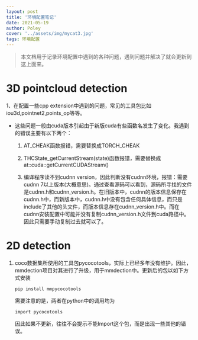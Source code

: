 ```yaml
---
layout: post
title: '环境配置笔记'
date: 2021-05-19
author: Poley
cover: '../assets/img/mycat3.jpg'
tags: 环境配置
---
```


> 本文档用于记录环境配置中遇到的各种问题，遇到问题并解决了就会更新到这上面来。

# 3D pointcloud detection

1、在配置一些cpp extension中遇到的问题，常见的工具包比如 iou3d,pointnet2,points_op等等。

  - 这些问题一般由cuda版本引起由于新版cuda有些函数名发生了变化。我遇到的错误主要有以下两个：

     1. AT_CHEAK函数报错，需要替换成TORCH_CHEAK

     2. THCState_getCurrentStream(state)函数报错，需要替换成at::cuda::getCurrentCUDAStream()
     3. 编译程序读不到cudnn version，因此判断没有cudnn环境，报错：需要cudnn 7以上版本(大概意思)。通过查看源码可以看到，源码所寻找的文件是cudnn.h和cudnn_version.h。在旧版本中，cudnn的版本信息保存在cudnn.h中，而新版本中，cudnn.h中没有包含任何具体信息，而只是include了其他的头文件，而版本信息存在cudnn_version.h中。而在cudnn安装配置中可能并没有复制cudnn_version.h文件到cuda路径中。因此只需要手动复制过去就可以了。 

# 2D detection

1. coco数据集所使用的工具包pycocotools，实际上已经多年没有维护。因此，mmdection项目对其进行了升级，用于mmdection中。更新后的包以如下方式安装
   ```
   pip install mmpycocotools
   ```
    需要注意的是，两者在python中的调用均为
    ```
    import pycocotools
    ```
    因此如果不更新，往往不会提示不能Import这个包，而是出现一些其他的错误。